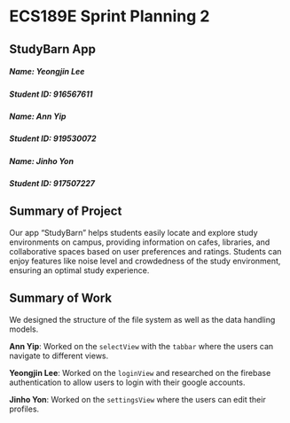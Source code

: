 # ECS189E Sprint Planning 2

## StudyBarn App

##### Name: Yeongjin Lee
##### Student ID: 916567611
##### Name: Ann Yip
##### Student ID: 919530072
##### Name: Jinho Yon
##### Student ID: 917507227

## Summary of Project
Our app “StudyBarn” helps students easily locate and explore study environments on campus, providing information on 
cafes, libraries, and collaborative spaces based on user preferences and ratings. Students can enjoy features like 
noise level and crowdedness of the study environment, ensuring an optimal study experience.

## Summary of Work
We designed the structure of the file system as well as the data handling models.

**Ann Yip**: Worked on the  `selectView` with the `tabbar` where the users can navigate to different views.

**Yeongjin Lee**: Worked on the `loginView` and researched on the firebase authentication to allow users to login 
with their google accounts.

**Jinho Yon**: Worked on the `settingsView` where the users can edit their profiles.


